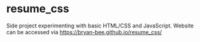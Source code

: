 # resume_css
Side project experimenting with basic HTML/CSS and JavaScript.
Website can be accessed via https://bryan-bee.github.io/resume_css/
